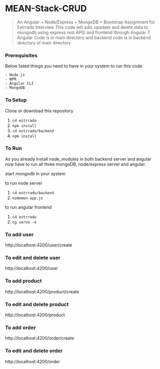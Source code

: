 # MEAN-Stack-CRUD
> An Angular + Node/Express + MongoDB + Bootstrap Assignment for Estrrado Interview
This code will add, upadate and delete data to mongodb using express rest APIS and frontend through Angular 7. Angular Code is in main directory and backend code is in backend directory of main directory

### Prerequisites
Below listed things you need to have in your system to run this code

```
- Node.js
- NPM
- Angular CLI 
- MongoDB
```

### To Setup
Clone or download this repository

1. `cd estrrado`
2. `npm install`
3. `cd estrrado/backend`
4. `npm install`

### To Run
As you already install node_modules in both backend server and angular now have to run all three mongoDB, node/express server and angular.

start mongodb in your system

to run node server
1. `cd estrrado/backend`
2. `nodemon app.js`

to run angular frontend
1. `cd estrrado`
2. `ng serve -o`

### To add user
http://localhost:4200/user/create

### To edit and delete user
http://localhost:4200/user

### To add product
http://localhost:4200/product/create

### To edit and delete product
http://localhost:4200/product

### To add order
http://localhost:4200/order/create

### To edit and delete order
http://localhost:4200/order



